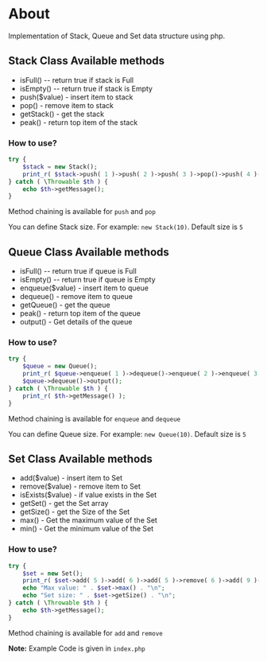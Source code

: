 # About

Implementation of Stack, Queue and Set data structure using php.

## Stack Class Available methods

- isFull() -- return true if stack is Full
- isEmpty() -- return true if stack is Empty
- push($value) - insert item to stack
- pop() - remove item to stack
- getStack() - get the stack
- peak() - return top item of the stack

### How to use?

```php
try {
    $stack = new Stack();
    print_r( $stack->push( 1 )->push( 2 )->push( 3 )->pop()->push( 4 )->getStack() );
} catch ( \Throwable $th ) {
    echo $th->getMessage();
}
```

Method chaining is available for `push` and `pop`

You can define Stack size. For example: `new Stack(10)`. Default size is `5`

## Queue Class Available methods

- isFull() -- return true if queue is Full
- isEmpty() -- return true if queue is Empty
- enqueue($value) - insert item to queue
- dequeue() - remove item to queue
- getQueue() - get the queue
- peak() - return top item of the queue
- output() - Get details of the queue

### How to use?

```php
try {
    $queue = new Queue();
    print_r( $queue->enqueue( 1 )->dequeue()->enqueue( 2 )->enqueue( 3 )->enqueue( 4 )->enqueue( 5 )->getQueue() );
    $queue->dequeue()->output();
} catch ( \Throwable $th ) {
    print_r( $th->getMessage() );
}
```

Method chaining is available for `enqueue` and `dequeue`

You can define Queue size. For example: `new Queue(10)`. Default size is `5`

## Set Class Available methods

- add($value) - insert item to Set
- remove($value) - remove item to Set
- isExists($value) - if value exists in the Set
- getSet() - get the Set array
- getSize() - get the Size of the Set
- max() - Get the maximum value of the Set
- min() - Get the minimum value of the Set

### How to use?

```php
try {
    $set = new Set();
    print_r( $set->add( 5 )->add( 6 )->add( 5 )->remove( 6 )->add( 9 )->getSet() );
    echo "Max value: " . $set->max() . "\n";
    echo "Set size: " . $set->getSize() . "\n";
} catch ( \Throwable $th ) {
    echo $th->getMessage();
}
```

Method chaining is available for `add` and `remove`

**Note:** Example Code is given in `index.php`